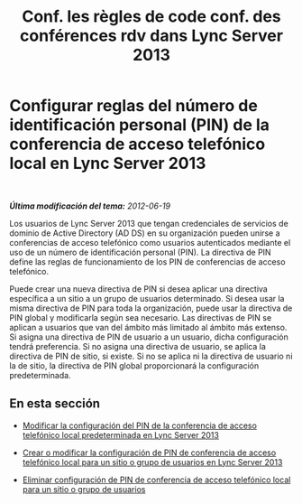 ﻿---
title: "Conf. les règles de code conf. des conférences rdv dans Lync Server 2013"
TOCTitle: "Conf. les règles de code conf. des conférences rdv dans Lync Server 2013"
ms:assetid: 27b79fb1-e2dc-4f71-bc82-b6eb61be2b16
ms:mtpsurl: https://technet.microsoft.com/es-es/library/Gg520967(v=OCS.15)
ms:contentKeyID: 48274722
ms.date: 01/07/2017
mtps_version: v=OCS.15
ms.translationtype: HT
---

# Configurar reglas del número de identificación personal (PIN) de la conferencia de acceso telefónico local en Lync Server 2013

 

_**Última modificación del tema:** 2012-06-19_

Los usuarios de Lync Server 2013 que tengan credenciales de servicios de dominio de Active Directory (AD DS) en su organización pueden unirse a conferencias de acceso telefónico como usuarios autenticados mediante el uso de un número de identificación personal (PIN). La directiva de PIN define las reglas de funcionamiento de los PIN de conferencias de acceso telefónico.

Puede crear una nueva directiva de PIN si desea aplicar una directiva específica a un sitio a un grupo de usuarios determinado. Si desea usar la misma directiva de PIN para toda la organización, puede usar la directiva de PIN global y modificarla según sea necesario. Las directivas de PIN se aplican a usuarios que van del ámbito más limitado al ámbito más extenso. Si asigna una directiva de PIN de usuario a un usuario, dicha configuración tendrá preferencia. Si no asigna una directiva de usuario, se aplica la directiva de PIN de sitio, si existe. Si no se aplica ni la directiva de usuario ni la de sitio, la directiva de PIN global proporcionará la configuración predeterminada.

## En esta sección

  - [Modificar la configuración del PIN de la conferencia de acceso telefónico local predeterminada en Lync Server 2013](lync-server-2013-modify-the-default-dial-in-conferencing-pin-settings.md)

  - [Crear o modificar la configuración de PIN de conferencia de acceso telefónico local para un sitio o grupo de usuarios en Lync Server 2013](lync-server-2013-create-or-modify-dial-in-conferencing-pin-settings-for-a-site-or-group-of-users.md)

  - [Eliminar configuración de PIN de conferencia de acceso telefónico local para un sitio o grupo de usuarios](lync-server-2013-delete-dial-in-conferencing-pin-settings-for-a-site-or-group-of-users.md)

